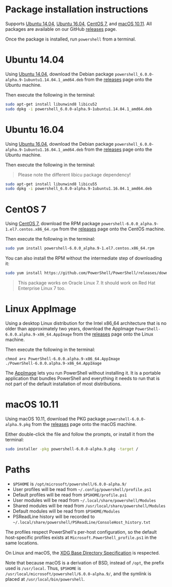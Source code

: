 Package installation instructions
=================================

Supports [Ubuntu 14.04][u14], [Ubuntu 16.04][u16],
[CentOS 7][cos], and [macOS 10.11][osx].
All packages are available on our GitHub [releases][] page.

Once the package is installed, run `powershell` from a terminal.

[u14]: #ubuntu-1404
[u16]: #ubuntu-1604
[cos]: #centos-7
[osx]: #os-x-1011

Ubuntu 14.04
============

Using [Ubuntu 14.04][], download the Debian package
`powershell_6.0.0-alpha.9-1ubuntu1.14.04.1_amd64.deb`
from the [releases][] page onto the Ubuntu machine.

Then execute the following in the terminal:

```sh
sudo apt-get install libunwind8 libicu52
sudo dpkg -i powershell_6.0.0-alpha.9-1ubuntu1.14.04.1_amd64.deb
```

[Ubuntu 14.04]: http://releases.ubuntu.com/14.04/

Ubuntu 16.04
============

Using [Ubuntu 16.04][], download the Debian package
`powershell_6.0.0-alpha.9-1ubuntu1.16.04.1_amd64.deb`
from the [releases][] page onto the Ubuntu machine.

Then execute the following in the terminal:

> Please note the different libicu package dependency!

```sh
sudo apt-get install libunwind8 libicu55
sudo dpkg -i powershell_6.0.0-alpha.9-1ubuntu1.16.04.1_amd64.deb
```

[Ubuntu 16.04]: http://releases.ubuntu.com/16.04/

CentOS 7
========

Using [CentOS 7][], download the RPM package
`powershell-6.0.0_alpha.9-1.el7.centos.x86_64.rpm`
from the [releases][] page onto the CentOS machine.

Then execute the following in the terminal:

```sh
sudo yum install powershell-6.0.0_alpha.9-1.el7.centos.x86_64.rpm
```

You can also install the RPM without the intermediate step of downloading it:

```sh
sudo yum install https://github.com/PowerShell/PowerShell/releases/download/v6.0.0-alpha.9/powershell-6.0.0_alpha.9-1.el7.centos.x86_64.rpm
```

> This package works on Oracle Linux 7. It should work on Red Hat Enterprise Linux 7 too.

[CentOS 7]: https://www.centos.org/download/

Linux AppImage
==============

Using a desktop Linux distribution for the Intel x86_64 architecture that is no older than approximately two years, download the AppImage
`PowerShell-6.0.0.alpha.9-x86_64.AppImage`
from the [releases][] page onto the Linux machine.

Then execute the following in the terminal:

```
chmod a+x PowerShell-6.0.0.alpha.9-x86_64.AppImage
./PowerShell-6.0.0.alpha.9-x86_64.AppImage
```

The [AppImage](http://appimage.org/) lets you run PowerShell without installing it. It is a portable application that bundles PowerShell and everything it needs to run that is not part of the default installation of most distributions.

macOS 10.11
===========

Using macOS 10.11, download the PKG package `powershell-6.0.0-alpha.9.pkg` from the [releases][] page onto the macOS machine.

Either double-click the file and follow the prompts,
or install it from the terminal:

```sh
sudo installer -pkg powershell-6.0.0-alpha.9.pkg -target /
```

Paths
=====

* `$PSHOME` is `/opt/microsoft/powershell/6.0.0-alpha.9/`
* User profiles will be read from `~/.config/powershell/profile.ps1`
* Default profiles will be read from `$PSHOME/profile.ps1`
* User modules will be read from `~/.local/share/powershell/Modules`
* Shared modules will be read from `/usr/local/share/powershell/Modules`
* Default modules will be read from `$PSHOME/Modules`
* PSReadLine history will be recorded to `~/.local/share/powershell/PSReadLine/ConsoleHost_history.txt`

The profiles respect PowerShell's per-host configuration,
so the default host-specific profiles exists at `Microsoft.PowerShell_profile.ps1` in the same locations.

On Linux and macOS, the [XDG Base Directory Specification][xdg-bds] is respected.


Note that because macOS is a derivation of BSD,
instead of `/opt`, the prefix used is `/usr/local`.
Thus, `$PSHOME` is `/usr/local/microsoft/powershell/6.0.0-alpha.9/`,
and the symlink is placed at `/usr/local/bin/powershell`.

[releases]: https://github.com/PowerShell/PowerShell/releases/latest
[xdg-bds]: https://specifications.freedesktop.org/basedir-spec/basedir-spec-latest.html
